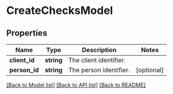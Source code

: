 # CreateChecksModel

## Properties
Name | Type | Description | Notes
------------ | ------------- | ------------- | -------------
**client_id** | **string** | The client identifier. | 
**person_id** | **string** | The person identifier. | [optional] 

[[Back to Model list]](../README.md#documentation-for-models) [[Back to API list]](../README.md#documentation-for-api-endpoints) [[Back to README]](../README.md)


